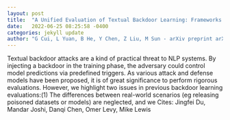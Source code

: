 ```yaml
---
layout: post
title:  "A Unified Evaluation of Textual Backdoor Learning: Frameworks and Benchmarks"
date:   2022-06-25 08:25:58 -0400
categories: jekyll update
author: "G Cui, L Yuan, B He, Y Chen, Z Liu, M Sun - arXiv preprint arXiv:2206.08514, 2022"
---
```

Textual backdoor attacks are a kind of practical threat to NLP systems. By injecting a backdoor in the training phase, the adversary could control model predictions via predefined triggers. As various attack and defense models have been proposed, it is of great significance to perform rigorous evaluations. However, we highlight two issues in previous backdoor learning evaluations:(1) The differences between real-world scenarios (eg releasing poisoned datasets or models) are neglected, and we 
Cites: Jingfei Du, Mandar Joshi, Danqi Chen, Omer Levy, Mike Lewis